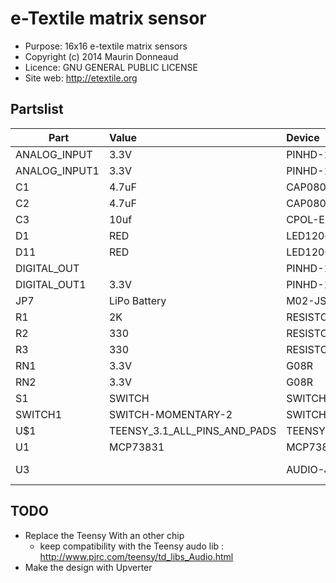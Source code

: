 # e-Textile matrix sensor

- Purpose: 16x16 e-textile matrix sensors
- Copyright (c) 2014 Maurin Donneaud
- Licence: GNU GENERAL PUBLIC LICENSE
- Site web: http://etextile.org

## Partslist

| Part        |    Value                     |     Device              |          Package     |
|-------------|:-----------------------------|:------------------------|:---------------------|
ANALOG_INPUT  | 3.3V                         | PINHD-1X16/90           | 1X16/90              |
ANALOG_INPUT1 | 3.3V                         | PINHD-1X16              | 1X16                 |
C1            | 4.7uF                        | CAP0805                 | 0805                 |
C2            | 4.7uF                        | CAP0805                 | 0805                 |
C3            | 10uf                         | CPOL-EUE1.8-4           | E1,8-4               |
D1            | RED                          | LED1206                 | LED-1206             |
D11           | RED                          | LED1206                 | LED-1206             |
DIGITAL_OUT   |                              | PINHD-1X16/90           | 1X16/90              |
DIGITAL_OUT1  | 3.3V                         | PINHD-1X16/90           | 1X16/90              |
JP7           | LiPo Battery                 | M02-JST-2MM-SMT         | JST-2-SMD            |
R1            | 2K                           | RESISTOR0805-RES        | 0805                 |
R2            | 330                          | RESISTOR0805-RES        | 0805                 |
R3            | 330                          | RESISTOR0805-RES        | 0805                 |
RN1           | 3.3V                         | G08R                    | SIL9                 |
RN2           | 3.3V                         | G08R                    | SIL9                 |
S1            | SWITCH                       | SWITCH-SPSTSMD          | AYZ0202              |
SWITCH1       | SWITCH-MOMENTARY-2           | SWITCH-MOMENTARY-2      | TACTILE_SWITCH_TALL  |
U$1           | TEENSY_3.1_ALL_PINS_AND_PADS | TEENSY_3.1_ALL_PINS_AND_PADS | TEENSY_3.1_ALLPINS   |
U1            | MCP73831                     | MCP73831                     | SOT23-5              |
U3            |                              | AUDIO-JACKSMD2               | AUDIO-JACK-3.5MM-SMD |

## TODO
- Replace the Teensy With an other chip
  - keep compatibility with the Teensy audo lib : http://www.pjrc.com/teensy/td_libs_Audio.html
- Make the design with Upverter
